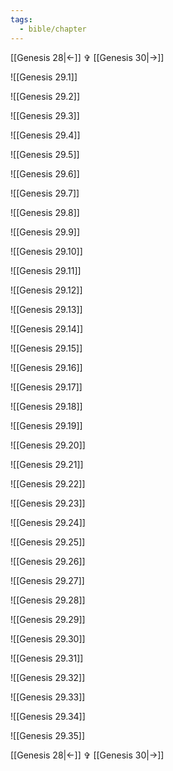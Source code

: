 ```yaml
---
tags:
  - bible/chapter
---
```


[[Genesis 28|<-]] ✞ [[Genesis 30|->]]

![[Genesis 29.1]]

![[Genesis 29.2]]

![[Genesis 29.3]]

![[Genesis 29.4]]

![[Genesis 29.5]]

![[Genesis 29.6]]

![[Genesis 29.7]]

![[Genesis 29.8]]

![[Genesis 29.9]]

![[Genesis 29.10]]

![[Genesis 29.11]]

![[Genesis 29.12]]

![[Genesis 29.13]]

![[Genesis 29.14]]

![[Genesis 29.15]]

![[Genesis 29.16]]

![[Genesis 29.17]]

![[Genesis 29.18]]

![[Genesis 29.19]]

![[Genesis 29.20]]

![[Genesis 29.21]]

![[Genesis 29.22]]

![[Genesis 29.23]]

![[Genesis 29.24]]

![[Genesis 29.25]]

![[Genesis 29.26]]

![[Genesis 29.27]]

![[Genesis 29.28]]

![[Genesis 29.29]]

![[Genesis 29.30]]

![[Genesis 29.31]]

![[Genesis 29.32]]

![[Genesis 29.33]]

![[Genesis 29.34]]

![[Genesis 29.35]]

[[Genesis 28|<-]] ✞ [[Genesis 30|->]]
